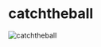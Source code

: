 # catchtheball

![catchtheball](https://user-images.githubusercontent.com/57093440/104726302-4fdc9b00-572b-11eb-9b71-7530b3459eee.jpg)
